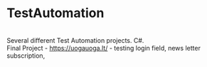 # TestAutomation
<br> Several different Test Automation projects. C#.
<br> Final Project - https://uogauoga.lt/ - testing login field, news letter subscription, 
